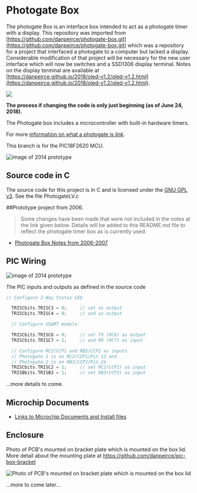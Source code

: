 # Photogate Box
The photogate Box is an interface box intended to act as a photogate timer with a display. This repository
was imported from  [https://github.com/danpeirce/photogate-box.git](https://github.com/danpeirce/photogate-box.git) which
was a repository for a project that interfaced a photogate to a computer but lacked a display. Considerable modification
of that project will be necessary for the new user interface which will now be switches and a SSD1306 display
terminal. Notes on the display terminal are available at 
[https://danpeirce.github.io/2018/oled-v1.2/oled-v1.2.html](https://danpeirce.github.io/2018/oled-v1.2/oled-v1.2.html).

![](https://danpeirce.github.io/2018/oled-v1.2/photogateTimer.jpg)

**The process if changing the code is only just beginning (as of June 24, 2018).**

The Photogate box includes a microcontroller with built-in hardware timers.

For more [information on what a photogate is *link*](https://answers.yahoo.com/question/index?qid=20080614212815AAqek64).

This branch is for the PIC18F2620 MCU. 

![image of 2014 prototype](image/box-gate.jpg)

## Source code in C
The source code for this project is in C and is licensed under the [GNU GPL v3](http://www.gnu.org/licenses/gpl-3.0.txt).
See the file PhotogateLV.c

##Prototype project from 2006. 

> Some changes have been made that were not included in the notes at the link given below. Details
will be added to this README.md file to reflect the photogate timer box as is currently used.

* [Photogate Box Notes from 2006-2007](http://www.kwantlen.ca/science/physics/faculty/dpeirce/notes/timer_box/)

## PIC Wiring

![image of 2014 prototype](image/board_test01.jpg)

The PIC inputs and outputs as defined in the source code

```c
// Configure 2-Way Status LED

  TRISCbits.TRISC3 = 0;     // set as output 
  TRISCbits.TRISC4 = 0;     // and as output
```
  
```c
  // Configure USART module

  TRISCbits.TRISC6 = 0;     // set TX (RC6) as output 
  TRISCbits.TRISC7 = 1;     // and RX (RC7) as input
```

```c
  // Configure RC2/CCP1 and RB3/CCP2 as inputs
  // Photogate 1 is on RC2/CCP1/Pin 13 and 
  // Photogate 2 is on RB3/CCP2/Pin 24 
  TRISCbits.TRISC2 = 1;     // set RC2(CCP1) as input
  TRISBbits.TRISB3 = 1;     // set RB3(CCP2) as input 
```
  
...more details to come.

## Microchip Documents

* [Links to Microchip Documents and Install files](doc/MicrochipDocs.md)

## Enclosure

Photo of PCB's mounted on bracket plate which is mounted on the box lid. More detail about the mounting plate at <https://github.com/danpeirce/pic-box-bracket>

![Photo of PCB's mounted on bracket plate which is mounted on the box lid](image/boards-mounted-bracket.jpg)

...more to come later...
